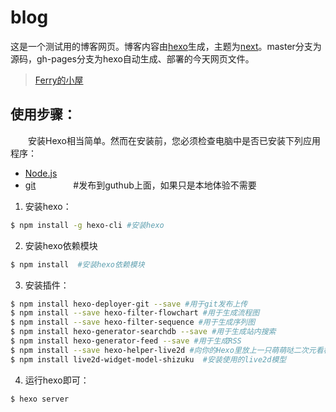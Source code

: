 # blog
这是一个测试用的博客网页。博客内容由[hexo](https://hexo.io/zh-cn/)生成，主题为[next](http://theme-next.iissnan.com/)。master分支为源码，gh-pages分支为hexo自动生成、部署的今天网页文件。
> [Ferry的小屋](http://ferrygreen.top/)


## 使用步骤：  
&emsp;&emsp;安装Hexo相当简单。然而在安装前，您必须检查电脑中是否已安装下列应用程序：   
  + [Node.js](http://nodejs.org/)
  + [git](https://git-scm.com/) &emsp;&emsp;&emsp;&emsp;#发布到guthub上面，如果只是本地体验不需要
  

  1. 安装hexo：  
  ```Bash
  $ npm install -g hexo-cli #安装hexo
  ```
  2. 安装hexo依赖模块
  ```Bash
  $ npm install  #安装hexo依赖模块
  ```
  3. 安装插件：
  ```Bash
  $ npm install hexo-deployer-git --save #用于git发布上传
  $ npm install --save hexo-filter-flowchart #用于生成流程图
  $ npm install --save hexo-filter-sequence #用于生成序列图
  $ npm install hexo-generator-searchdb --save #用于生成站内搜索
  $ npm install hexo-generator-feed --save #用于生成RSS
  $ npm install --save hexo-helper-live2d #向你的Hexo里放上一只萌萌哒二次元看板娘!
  $ npm install live2d-widget-model-shizuku  #安装使用的live2d模型
  ```  
  4. 运行hexo即可：  
  ```Bash
  $ hexo server
  ```
